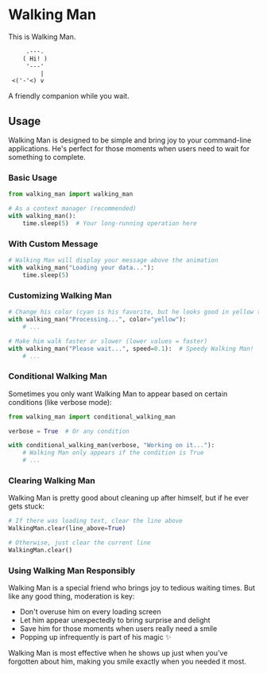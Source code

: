 # Walking Man

This is Walking Man.

```txt
     .---.
    ( Hi! )
     '---'
         |
 <('-'<) v
 ```

A friendly companion while you wait.

## Usage

Walking Man is designed to be simple and bring joy to your command-line applications. He's perfect for those moments when users need to wait for something to complete.

### Basic Usage

```python
from walking_man import walking_man

# As a context manager (recommended)
with walking_man():
    time.sleep(5)  # Your long-running operation here
```

### With Custom Message

```python
# Walking Man will display your message above the animation
with walking_man("Loading your data..."):
    time.sleep(5)
```

### Customizing Walking Man

```python
# Change his color (cyan is his favorite, but he looks good in yellow too)
with walking_man("Processing...", color="yellow"):
    # ...

# Make him walk faster or slower (lower values = faster)
with walking_man("Please wait...", speed=0.1):  # Speedy Walking Man!
    # ...
```

### Conditional Walking Man

Sometimes you only want Walking Man to appear based on certain conditions (like verbose mode):

```python
from walking_man import conditional_walking_man

verbose = True  # Or any condition

with conditional_walking_man(verbose, "Working on it..."):
    # Walking Man only appears if the condition is True
    # ...
```

### Clearing Walking Man

Walking Man is pretty good about cleaning up after himself, but if he ever gets stuck:

```python
# If there was loading text, clear the line above
WalkingMan.clear(line_above=True)

# Otherwise, just clear the current line
WalkingMan.clear()
```

### Using Walking Man Responsibly

Walking Man is a special friend who brings joy to tedious waiting times. But like any good thing, moderation is key:

- Don't overuse him on every loading screen
- Let him appear unexpectedly to bring surprise and delight
- Save him for those moments when users really need a smile
- Popping up infrequently is part of his magic ✨

Walking Man is most effective when he shows up just when you've forgotten about him, making you smile exactly when you needed it most.
